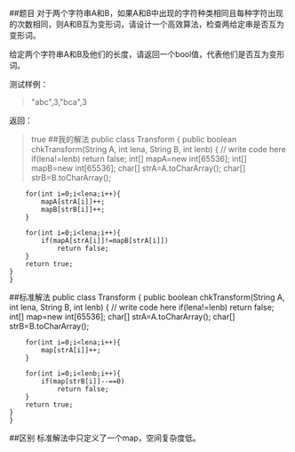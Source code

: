 ##题目
对于两个字符串A和B，如果A和B中出现的字符种类相同且每种字符出现的次数相同，则A和B互为变形词，请设计一个高效算法，检查两给定串是否互为变形词。

给定两个字符串A和B及他们的长度，请返回一个bool值，代表他们是否互为变形词。

测试样例：

>"abc",3,"bca",3

返回：
>true
##我的解法
    public class Transform {
    public boolean chkTransform(String A, int lena, String B, int lenb) {
        // write code here
        if(lena!=lenb)
            return false;
        int[] mapA=new int[65536];
        int[] mapB=new int[65536];
        char[] strA=A.toCharArray();
        char[] strB=B.toCharArray();
        
        for(int i=0;i<lena;i++){
            mapA[strA[i]]++;
            mapB[strB[i]]++;
        }
        
        for(int i=0;i<lena;i++){
            if(mapA[strA[i]]!=mapB[strA[i]])
                return false;
        }
        return true;
    }
    }

##标准解法
   public class Transform {
    public boolean chkTransform(String A, int lena, String B, int lenb) {
        // write code here
        if(lena!=lenb)
            return false;
        int[] map=new int[65536];
        char[] strA=A.toCharArray();
        char[] strB=B.toCharArray();
        
        for(int i=0;i<lena;i++){
            map[strA[i]]++;
        }
        
        for(int i=0;i<lenb;i++){
            if(map[strB[i]]--==0)
                return false;
        }
        return true;
    }
    }

##区别
标准解法中只定义了一个map，空间复杂度低。